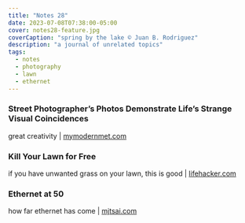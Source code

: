 ```yaml
---
title: "Notes 28"
date: 2023-07-08T07:38:00-05:00
cover: notes28-feature.jpg
coverCaption: "spring by the lake © Juan B. Rodriguez"
description: "a journal of unrelated topics"
tags:
  - notes
  - photography
  - lawn
  - ethernet
---
```


### Street Photographer’s Photos Demonstrate Life’s Strange Visual Coincidences

great creativity | [mymodernmet.com](https://mymodernmet.com/anthimos-ntagkas-street-photography/)

### Kill Your Lawn for Free

if you have unwanted grass on your lawn, this is good | [lifehacker.com](https://lifehacker.com/kill-your-lawn-for-free-and-replace-it-with-something-1850575657)

### Ethernet at 50

how far ethernet has come | [mjtsai.com](https://mjtsai.com/blog/2023/07/07/ethernet-at-50/)
